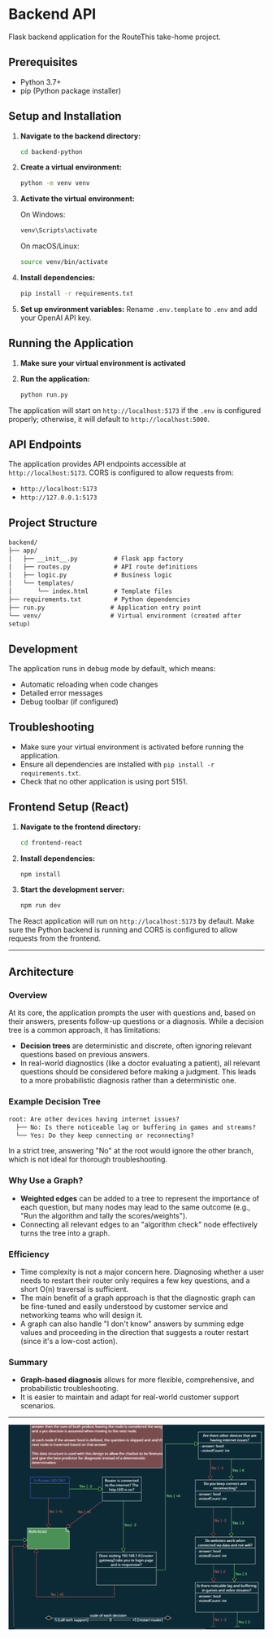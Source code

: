 # Backend API

Flask backend application for the RouteThis take-home project.

## Prerequisites

- Python 3.7+
- pip (Python package installer)

## Setup and Installation

1. **Navigate to the backend directory:**

   ```bash
   cd backend-python
   ```

2. **Create a virtual environment:**

   ```bash
   python -m venv venv
   ```

3. **Activate the virtual environment:**

   On Windows:

   ```bash
   venv\Scripts\activate
   ```

   On macOS/Linux:

   ```bash
   source venv/bin/activate
   ```

4. **Install dependencies:**

   ```bash
   pip install -r requirements.txt
   ```

5. **Set up environment variables:**
   Rename `.env.template` to `.env` and add your OpenAI API key.

## Running the Application

1. **Make sure your virtual environment is activated**

2. **Run the application:**
   ```bash
   python run.py
   ```

The application will start on `http://localhost:5173` if the `.env` is configured properly; otherwise, it will default to `http://localhost:5000`.

## API Endpoints

The application provides API endpoints accessible at `http://localhost:5173`. CORS is configured to allow requests from:

- `http://localhost:5173`
- `http://127.0.0.1:5173`

## Project Structure

```
backend/
├── app/
│   ├── __init__.py          # Flask app factory
│   ├── routes.py            # API route definitions
│   ├── logic.py             # Business logic
│   └── templates/
│       └── index.html       # Template files
├── requirements.txt         # Python dependencies
├── run.py                  # Application entry point
└── venv/                   # Virtual environment (created after setup)
```

## Development

The application runs in debug mode by default, which means:

- Automatic reloading when code changes
- Detailed error messages
- Debug toolbar (if configured)

## Troubleshooting

- Make sure your virtual environment is activated before running the application.
- Ensure all dependencies are installed with `pip install -r requirements.txt`.
- Check that no other application is using port 5151.

## Frontend Setup (React)

1. **Navigate to the frontend directory:**

   ```bash
   cd frontend-react
   ```

2. **Install dependencies:**

   ```bash
   npm install
   ```

3. **Start the development server:**
   ```bash
   npm run dev
   ```

The React application will run on `http://localhost:5173` by default. Make sure the Python backend is running and CORS is configured to allow requests from the frontend.

---

## Architecture

### Overview

At its core, the application prompts the user with questions and, based on their answers, presents follow-up questions or a diagnosis. While a decision tree is a common approach, it has limitations:

- **Decision trees** are deterministic and discrete, often ignoring relevant questions based on previous answers.
- In real-world diagnostics (like a doctor evaluating a patient), all relevant questions should be considered before making a judgment. This leads to a more probabilistic diagnosis rather than a deterministic one.

### Example Decision Tree

```
root: Are other devices having internet issues?
  ├── No: Is there noticeable lag or buffering in games and streams?
  └── Yes: Do they keep connecting or reconnecting?
```

In a strict tree, answering "No" at the root would ignore the other branch, which is not ideal for thorough troubleshooting.

### Why Use a Graph?

- **Weighted edges** can be added to a tree to represent the importance of each question, but many nodes may lead to the same outcome (e.g., "Run the algorithm and tally the scores/weights").
- Connecting all relevant edges to an "algorithm check" node effectively turns the tree into a graph.

### Efficiency

- Time complexity is not a major concern here. Diagnosing whether a user needs to restart their router only requires a few key questions, and a short O(n) traversal is sufficient.
- The main benefit of a graph approach is that the diagnostic graph can be fine-tuned and easily understood by customer service and networking teams who will design it.
- A graph can also handle "I don't know" answers by summing edge values and proceeding in the direction that suggests a router restart (since it's a low-cost action).

### Summary

- **Graph-based diagnosis** allows for more flexible, comprehensive, and probabilistic troubleshooting.
- It is easier to maintain and adapt for real-world customer support scenarios.

---

![QuestionGraph.uxf](README_assets/weighted_directed_graph.png)
